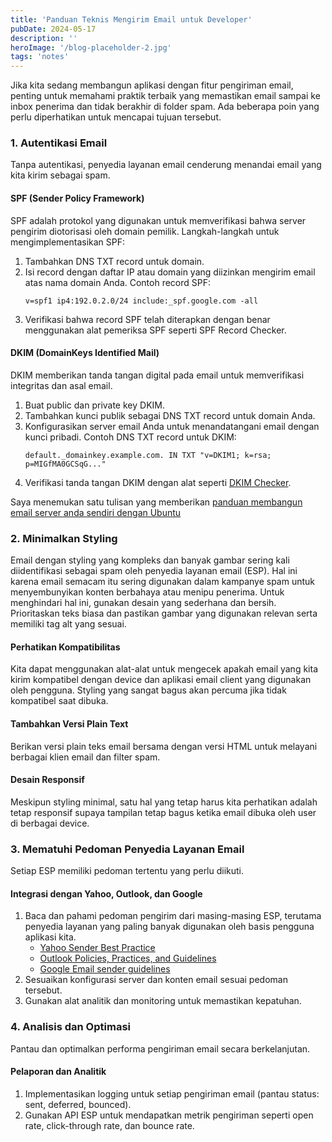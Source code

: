 ```yaml
---
title: 'Panduan Teknis Mengirim Email untuk Developer'
pubDate: 2024-05-17
description: ''
heroImage: '/blog-placeholder-2.jpg'
tags: 'notes'
---
```


Jika kita sedang membangun aplikasi dengan fitur pengiriman email, penting untuk memahami praktik terbaik yang memastikan email sampai ke inbox penerima dan tidak berakhir di folder spam. Ada beberapa poin yang perlu diperhatikan untuk mencapai tujuan tersebut.

### 1. Autentikasi Email

Tanpa autentikasi, penyedia layanan email cenderung menandai email yang kita kirim sebagai spam.

#### SPF (Sender Policy Framework)

SPF adalah protokol yang digunakan untuk memverifikasi bahwa server pengirim diotorisasi oleh domain pemilik. Langkah-langkah untuk mengimplementasikan SPF:

1. Tambahkan DNS TXT record untuk domain.
2. Isi record dengan daftar IP atau domain yang diizinkan mengirim email atas nama domain Anda. Contoh record SPF:
    ```
    v=spf1 ip4:192.0.2.0/24 include:_spf.google.com -all
    ```
3. Verifikasi bahwa record SPF telah diterapkan dengan benar menggunakan alat pemeriksa SPF seperti SPF Record Checker.

#### DKIM (DomainKeys Identified Mail)

DKIM memberikan tanda tangan digital pada email untuk memverifikasi integritas dan asal email.

1. Buat public dan private key DKIM.
2. Tambahkan kunci publik sebagai DNS TXT record untuk domain Anda.
3. Konfigurasikan server email Anda untuk menandatangani email dengan kunci pribadi. Contoh DNS TXT record untuk DKIM:
    ```
    default._domainkey.example.com. IN TXT "v=DKIM1; k=rsa; p=MIGfMA0GCSqG..."
    ```
4. Verifikasi tanda tangan DKIM dengan alat seperti [DKIM Checker](https://www.mimecast.com/products/dmarc-analyzer/dkim-check/).

Saya menemukan satu tulisan yang memberikan [panduan membangun email server anda sendiri dengan Ubuntu](https://www.linkedin.com/pulse/how-build-your-own-email-server-ubuntu-part-4-liviu-gelca-gda0e?trk=article-ssr-frontend-pulse_more-articles_related-content-card)

### 2. Minimalkan Styling

Email dengan styling yang kompleks dan banyak gambar sering kali diidentifikasi sebagai spam oleh penyedia layanan email (ESP). Hal ini karena email semacam itu sering digunakan dalam kampanye spam untuk menyembunyikan konten berbahaya atau menipu penerima. Untuk menghindari hal ini, gunakan desain yang sederhana dan bersih. Prioritaskan teks biasa dan pastikan gambar yang digunakan relevan serta memiliki tag alt yang sesuai.

#### Perhatikan Kompatibilitas

Kita dapat menggunakan alat-alat untuk mengecek apakah email yang kita kirim kompatibel dengan device dan aplikasi email client yang digunakan oleh pengguna. Styling yang sangat bagus akan percuma jika tidak kompatibel saat dibuka.

#### Tambahkan Versi Plain Text

Berikan versi plain teks email bersama dengan versi HTML untuk melayani berbagai klien email dan filter spam.

#### Desain Responsif

Meskipun styling minimal, satu hal yang tetap harus kita perhatikan adalah tetap responsif supaya tampilan tetap bagus ketika email dibuka oleh user di berbagai device.

### 3. Mematuhi Pedoman Penyedia Layanan Email

Setiap ESP memiliki pedoman tertentu yang perlu diikuti.

#### Integrasi dengan Yahoo, Outlook, dan Google

1. Baca dan pahami pedoman pengirim dari masing-masing ESP, terutama penyedia layanan yang paling banyak digunakan oleh basis pengguna aplikasi kita.
   - [Yahoo Sender Best Practice](https://senders.yahooinc.com/best-practices/)
   - [Outlook Policies, Practices, and Guidelines](https://sendersupport.olc.protection.outlook.com/pm/policies.aspx)
   - [Google Email sender guidelines](https://support.google.com/a/answer/81126)
2. Sesuaikan konfigurasi server dan konten email sesuai pedoman tersebut.
3. Gunakan alat analitik dan monitoring untuk memastikan kepatuhan.

### 4. Analisis dan Optimasi

Pantau dan optimalkan performa pengiriman email secara berkelanjutan.

#### Pelaporan dan Analitik

1. Implementasikan logging untuk setiap pengiriman email (pantau status: sent, deferred, bounced).
2. Gunakan API ESP untuk mendapatkan metrik pengiriman seperti open rate, click-through rate, dan bounce rate.